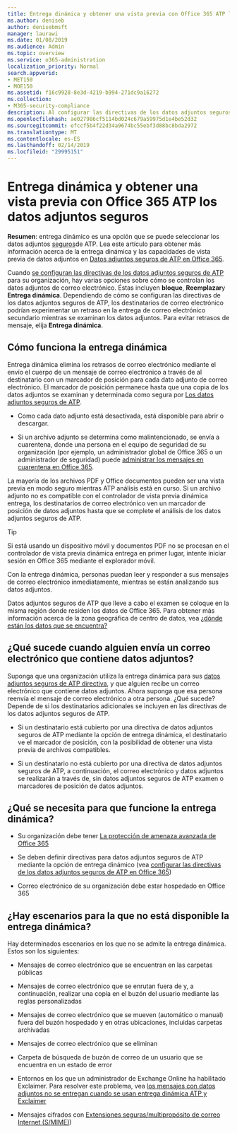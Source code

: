 ```yaml
---
title: Entrega dinámica y obtener una vista previa con Office 365 ATP los datos adjuntos seguros
ms.author: deniseb
author: denisebmsft
manager: laurawi
ms.date: 01/08/2019
ms.audience: Admin
ms.topic: overview
ms.service: o365-administration
localization_priority: Normal
search.appverid:
- MET150
- MOE150
ms.assetid: f16c9928-8e3d-4219-b994-271dc9a16272
ms.collection:
- M365-security-compliance
description: Al configurar las directivas de los datos adjuntos seguros ATP, elija entrega dinámica para evitar retrasos de mensaje y permiten a los usuarios obtener una vista previa de datos adjuntos que se están analizando.
ms.openlocfilehash: ae027986cf5114bd024c679a59975d1e4be52d32
ms.sourcegitcommit: efccf5b4f22d34a9674bc55ebf3d88bc8bda2972
ms.translationtype: MT
ms.contentlocale: es-ES
ms.lasthandoff: 02/14/2019
ms.locfileid: "29995151"
---
```

# <a name="dynamic-delivery-and-previewing-with-office-365-atp-safe-attachments"></a>Entrega dinámica y obtener una vista previa con Office 365 ATP los datos adjuntos seguros

**Resumen**: entrega dinámico es una opción que se puede seleccionar los datos adjuntos [seguros](atp-safe-attachments.md)de ATP. Lea este artículo para obtener más información acerca de la entrega dinámica y las capacidades de vista previa de datos adjuntos en [Datos adjuntos seguros de ATP en Office 365](atp-safe-attachments.md).

Cuando [se configuran las directivas de los datos adjuntos seguros de ATP](set-up-atp-safe-attachments-policies.md) para su organización, hay varias opciones sobre cómo se controlan los datos adjuntos de correo electrónico. Éstas incluyen **bloque**, **Reemplazar**y **Entrega dinámica**. Dependiendo de cómo se configuran las directivas de los datos adjuntos seguros de ATP, los destinatarios de correo electrónico podrían experimentar un retraso en la entrega de correo electrónico secundario mientras se examinan los datos adjuntos. Para evitar retrasos de mensaje, elija **Entrega dinámica**.
  
## <a name="how-dynamic-delivery-works"></a>Cómo funciona la entrega dinámica
  
Entrega dinámica elimina los retrasos de correo electrónico mediante el envío el cuerpo de un mensaje de correo electrónico a través de al destinatario con un marcador de posición para cada dato adjunto de correo electrónico. El marcador de posición permanece hasta que una copia de los datos adjuntos se examinan y determinada como segura por [Los datos adjuntos seguros de ATP](atp-safe-attachments.md). 

- Como cada dato adjunto está desactivada, está disponible para abrir o descargar. 

- Si un archivo adjunto se determina como malintencionado, se envía a cuarentena, donde una persona en el equipo de seguridad de su organización (por ejemplo, un administrador global de Office 365 o un administrador de seguridad) puede [administrar los mensajes en cuarentena en Office 365](manage-quarantined-messages-and-files.md).

La mayoría de los archivos PDF y Office documentos pueden ser una vista previa en modo seguro mientras ATP análisis está en curso. Si un archivo adjunto no es compatible con el controlador de vista previa dinámica entrega, los destinatarios de correo electrónico ven un marcador de posición de datos adjuntos hasta que se complete el análisis de los datos adjuntos seguros de ATP.

> [!TIP]
> Si está usando un dispositivo móvil y documentos PDF no se procesan en el controlador de vista previa dinámica entrega en primer lugar, intente iniciar sesión en Office 365 mediante el explorador móvil.

Con la entrega dinámica, personas puedan leer y responder a sus mensajes de correo electrónico inmediatamente, mientras se están analizando sus datos adjuntos. 

Datos adjuntos seguros de ATP que lleve a cabo el examen se coloque en la misma región donde residen los datos de Office 365. Para obtener más información acerca de la zona geográfica de centro de datos, vea [¿dónde están los datos que se encuentra?](https://products.office.com/where-is-your-data-located?geo=All) 
  
## <a name="what-happens-when-someone-forwards-an-email-that-contains-an-attachment"></a>¿Qué sucede cuando alguien envía un correo electrónico que contiene datos adjuntos?

Suponga que una organización utiliza la entrega dinámica para sus [datos adjuntos seguros de ATP directiva](set-up-atp-safe-attachments-policies.md), y que alguien recibe un correo electrónico que contiene datos adjuntos. Ahora suponga que esa persona reenvía el mensaje de correo electrónico a otra persona. ¿Qué sucede? Depende de si los destinatarios adicionales se incluyen en las directivas de los datos adjuntos seguros de ATP.
  
- Si un destinatario está cubierto por una directiva de datos adjuntos seguros de ATP mediante la opción de entrega dinámica, el destinatario ve el marcador de posición, con la posibilidad de obtener una vista previa de archivos compatibles.
    
- Si un destinatario no está cubierto por una directiva de datos adjuntos seguros de ATP, a continuación, el correo electrónico y datos adjuntos se realizarán a través de, sin datos adjuntos seguros de ATP examen o marcadores de posición de datos adjuntos.
    
## <a name="whats-required-for-dynamic-delivery-to-work"></a>¿Qué se necesita para que funcione la entrega dinámica?

- Su organización debe tener [La protección de amenaza avanzada de Office 365](office-365-atp.md)
    
- Se deben definir directivas para datos adjuntos seguros de ATP mediante la opción de entrega dinámico (vea [configurar las directivas de los datos adjuntos seguros de ATP en Office 365](set-up-atp-safe-attachments-policies.md))
    
- Correo electrónico de su organización debe estar hospedado en Office 365
    
## <a name="are-there-scenarios-for-which-dynamic-delivery-is-not-available"></a>¿Hay escenarios para la que no está disponible la entrega dinámica?

Hay determinados escenarios en los que no se admite la entrega dinámica. Estos son los siguientes:
  
- Mensajes de correo electrónico que se encuentran en las carpetas públicas
    
- Mensajes de correo electrónico que se enrutan fuera de y, a continuación, realizar una copia en el buzón del usuario mediante las reglas personalizadas
    
- Mensajes de correo electrónico que se mueven (automático o manual) fuera del buzón hospedado y en otras ubicaciones, incluidas carpetas archivadas
    
- Mensajes de correo electrónico que se eliminan
    
- Carpeta de búsqueda de buzón de correo de un usuario que se encuentra en un estado de error
    
- Entornos en los que un administrador de Exchange Online ha habilitado Exclaimer. Para resolver este problema, vea [los mensajes con datos adjuntos no se entregan cuando se usan entrega dinámica ATP y Exclaimer](https://support.microsoft.com/help/4014438/messages-with-attachments-are-not-delivered-when-atp-dynamic-delivery)

- Mensajes cifrados con [Extensiones seguras/multipropósito de correo Internet (S/MIME)](s-mime-for-message-signing-and-encryption.md))

